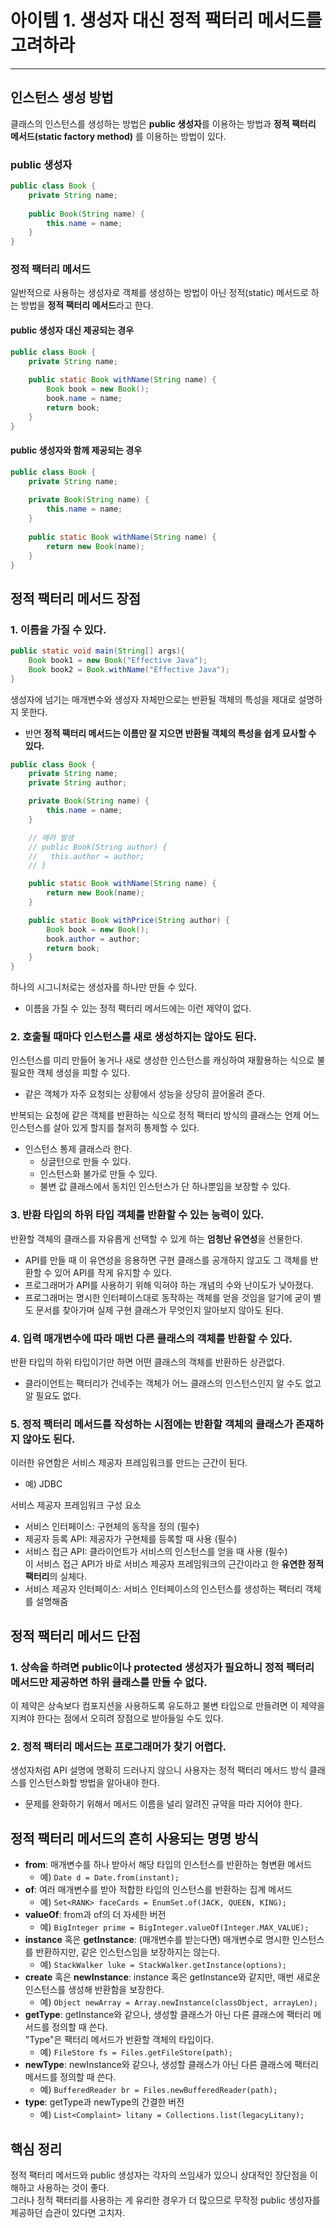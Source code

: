 # 아이템 1. 생성자 대신 정적 팩터리 메서드를 고려하라

---

## 인스턴스 생성 방법

클래스의 인스턴스를 생성하는 방법은 **public 생성자**를 이용하는 방법과 **정적 팩터리 메서드(static factory method)** 를 이용하는 방법이 있다.

### public 생성자
```java
public class Book {
    private String name;
    
    public Book(String name) {
        this.name = name;
    }
}
```

### 정적 팩터리 메서드

일반적으로 사용하는 생성자로 객체를 생성하는 방법이 아닌 정적(static) 메서드로 하는 방법을 **정적 팩터리 메서드**라고 한다.

#### public 생성자 대신 제공되는 경우
```java
public class Book {
    private String name;
    
    public static Book withName(String name) {
        Book book = new Book();
        book.name = name;
        return book;
    }
}
```

#### public 생성자와 함께 제공되는 경우
```java
public class Book {
    private String name;
    
    private Book(String name) {
        this.name = name;
    }
    
    public static Book withName(String name) {
        return new Book(name);
    }
}
```

## 정적 팩터리 메서드 장점

### 1. 이름을 가질 수 있다.

```java
public static void main(String[] args){
    Book book1 = new Book("Effective Java");
    Book book2 = Book.withName("Effective Java");
}
```
생성자에 넘기는 매개변수와 생성자 자체만으로는 반환될 객체의 특성을 제대로 설명하지 못한다.
- 반면 **정적 팩터리 메서드는 이름만 잘 지으면 반환될 객체의 특성을 쉽게 묘사할 수 있다.**

```java
public class Book {
    private String name;
    private String author;

    private Book(String name) {
        this.name = name;
    }

    // 에러 발생
    // public Book(String author) { 
    //   this.author = author;
    // }

    public static Book withName(String name) {
        return new Book(name);
    }

    public static Book withPrice(String author) {
        Book book = new Book();
        book.author = author;
        return book;
    }
}
```
하나의 시그니처로는 생성자를 하나만 만들 수 있다.
- 이름을 가질 수 있는 정적 팩터리 메서드에는 이런 제약이 없다.

### 2. 호출될 때마다 인스턴스를 새로 생성하지는 않아도 된다.

인스턴스를 미리 만들어 놓거나 새로 생성한 인스턴스를 캐싱하여 재활용하는 식으로 불필요한 객체 생성을 피할 수 있다.
- 같은 객체가 자주 요청되는 상황에서 성능을 상당히 끌어올려 준다.

반복되는 요청에 같은 객체를 반환하는 식으로 정적 팩터리 방식의 클래스는 언제 어느 인스턴스를 살아 있게 할지를 철저히 통제할 수 있다.
- 인스턴스 통제 클래스라 한다.
  - 싱글턴으로 만들 수 있다.
  - 인스턴스화 불가로 만들 수 있다.
  - 불변 값 클래스에서 동치인 인스턴스가 단 하나뿐임을 보장할 수 있다.

### 3. 반환 타입의 하위 타입 객체를 반환할 수 있는 능력이 있다.

반환할 객체의 클래스를 자유롭게 선택할 수 있게 하는 **엄청난 유연성**을 선물한다.
- API를 만들 때 이 유연성을 응용하면 구현 클래스를 공개하지 않고도 그 객체를 반환할 수 있어 API를 작게 유지할 수 있다.
- 프로그래머가 API를 사용하기 위해 익혀야 하는 개념의 수와 난이도가 낮아졌다.
- 프로그래머는 명시한 인터페이스대로 동작하는 객체를 얻을 것임을 알기에 굳이 별도 문서를 찾아가며 실제 구현 클래스가 무엇인지 알아보지 않아도 된다.

### 4. 입력 매개변수에 따라 매번 다른 클래스의 객체를 반환할 수 있다.

반환 타입의 하위 타입이기만 하면 어떤 클래스의 객체를 반환하든 상관없다.
- 클라이언트는 팩터리가 건네주는 객체가 어느 클래스의 인스턴스인지 알 수도 없고 알 필요도 없다.

### 5. 정적 팩터리 메서드를 작성하는 시점에는 반환할 객체의 클래스가 존재하지 않아도 된다.

이러한 유연함은 서비스 제공자 프레임워크를 만드는 근간이 된다.
- 예) JDBC

서비스 제공자 프레임워크 구성 요소
- 서비스 인터페이스: 구현체의 동작을 정의 (필수)
- 제공자 등록 API: 제공자가 구현체를 등록할 때 사용 (필수)
- 서비스 접근 API: 클라이언트가 서비스의 인스턴스를 얻을 때 사용 (필수)  
  이 서비스 접근 API가 바로 서비스 제공자 프레임워크의 근간이라고 한 **유연한 정적 팩터리**의 실체다.
- 서비스 제공자 인터페이스: 서비스 인터페이스의 인스턴스를 생성하는 팩터리 객체를 설명해줌

## 정적 팩터리 메서드 단점

### 1. 상속을 하려면 public이나 protected 생성자가 필요하니 정적 팩터리 메서드만 제공하면 하위 클래스를 만들 수 없다.

이 제약은 상속보다 컴포지션을 사용하도록 유도하고 불변 타입으로 만들려면 이 제약을 지켜야 한다는 점에서 오히려 장점으로 받아들일 수도 있다.

### 2. 정적 팩터리 메서드는 프로그래머가 찾기 어렵다.

생성자처럼 API 설명에 명확히 드러나지 않으니 사용자는 정적 팩터리 메서드 방식 클래스를 인스턴스화할 방법을 알아내야 한다.
- 문제를 완화하기 위해서 메서드 이름을 널리 알려진 규약을 따라 지어야 한다.

## 정적 팩터리 메서드의 흔히 사용되는 명명 방식

- **from**: 매개변수를 하나 받아서 해당 타입의 인스턴스를 반환하는 형변환 메서드
  - 예) `Date d = Date.from(instant);`
- **of**: 여러 매개변수를 받아 적합한 타입의 인스턴스를 반환하는 집계 메서드
  - 예) `Set<RANK> faceCards = EnumSet.of(JACK, QUEEN, KING);`
- **valueOf**: from과 of의 더 자세한 버전
  - 예) `BigInteger prime = BigInteger.valueOf(Integer.MAX_VALUE);`
- **instance** 혹은 **getInstance**: (매개변수를 받는다면) 매개변수로 명시한 인스턴스를 반환하지만, 같은 인스턴스임을 보장하지는 않는다.
  - 예) `StackWalker luke = StackWalker.getInstance(options);`
- **create** 혹은 **newInstance**: instance 혹은 getInstance와 같지만, 매번 새로운 인스턴스를 생성해 반환함을 보장한다.
  - 예) `Object newArray = Array.newInstance(classObject, arrayLen);`
- **getType**: getInstance와 같으나, 생성할 클래스가 아닌 다른 클래스에 팩터리 메서드를 정의할 때 쓴다.  
  "Type"은 팩터리 메서드가 반환할 객체의 타입이다.
  - 예) `FileStore fs = Files.getFileStore(path);`
- **newType**: newInstance와 같으나, 생성할 클래스가 아닌 다른 클래스에 팩터리 메서드를 정의할 때 쓴다.
  - 예) `BufferedReader br = Files.newBufferedReader(path);`
- **type**: getType과 newType의 간결한 버전
  - 예) `List<Complaint> litany = Collections.list(legacyLitany);`

## 핵심 정리

정적 팩터리 메서드와 public 생성자는 각자의 쓰임새가 있으니 상대적인 장단점을 이해하고 사용하는 것이 좋다.  
그러나 정적 팩터리를 사용하는 게 유리한 경우가 더 많으므로 무작정 public 생성자를 제공하던 습관이 있다면 고치자.

